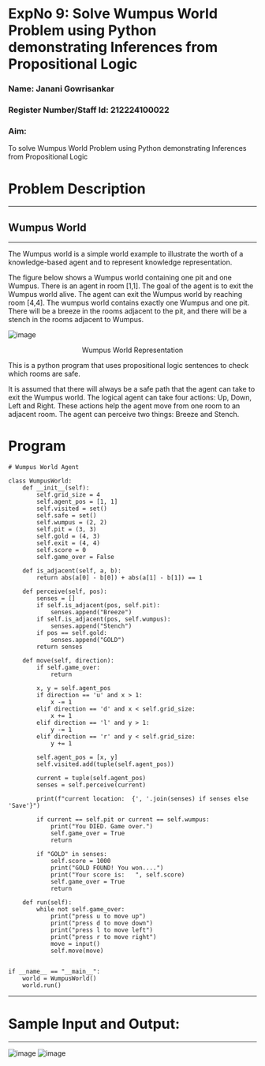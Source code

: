 <h1>ExpNo 9: Solve Wumpus World Problem using Python demonstrating Inferences from Propositional Logic</h1> 
<h3>Name: Janani Gowrisankar                      </h3>
<h3>Register Number/Staff Id: 212224100022               </h3>
<H3>Aim:</H3>
<p>
    To solve  Wumpus World Problem using Python demonstrating Inferences from Propositional Logic
</p>
<h1>Problem Description</h1>
<hr>
<h2>Wumpus World</h2>
<hr>
The Wumpus world is a simple world example to illustrate the worth of a knowledge-based agent and to represent knowledge representation.

The figure below shows a Wumpus world containing one pit and one Wumpus. There is an agent in room [1,1]. The goal of the agent is to exit the Wumpus world alive. The agent can exit the Wumpus world by reaching room [4,4]. The wumpus world contains exactly one Wumpus and one pit. There will be a breeze in the rooms adjacent to the pit, and there will be a stench in the rooms adjacent to Wumpus.

![image](https://github.com/natsaravanan/19AI405FUNDAMENTALSOFARTIFICIALINTELLIGENCE/assets/87870499/cd6b68dc-c79f-4dcb-8126-04da90d65912)

<center>Wumpus World Representation</center>
<p>
This is a python program that uses propositional logic sentences to check which rooms are safe. 

It is assumed that there will always be a safe path that the agent can take to exit the Wumpus world. The logical agent can take four actions: Up, Down, Left and Right. These actions help the agent move from one room to an adjacent room. The agent can perceive two things: Breeze and Stench.
</p>

# Program

```
# Wumpus World Agent

class WumpusWorld:
    def __init__(self):
        self.grid_size = 4
        self.agent_pos = [1, 1]
        self.visited = set()
        self.safe = set()
        self.wumpus = (2, 2)
        self.pit = (3, 3)
        self.gold = (4, 3)
        self.exit = (4, 4)
        self.score = 0
        self.game_over = False

    def is_adjacent(self, a, b):
        return abs(a[0] - b[0]) + abs(a[1] - b[1]) == 1

    def perceive(self, pos):
        senses = []
        if self.is_adjacent(pos, self.pit):
            senses.append("Breeze")
        if self.is_adjacent(pos, self.wumpus):
            senses.append("Stench")
        if pos == self.gold:
            senses.append("GOLD")
        return senses

    def move(self, direction):
        if self.game_over:
            return

        x, y = self.agent_pos
        if direction == 'u' and x > 1:
            x -= 1
        elif direction == 'd' and x < self.grid_size:
            x += 1
        elif direction == 'l' and y > 1:
            y -= 1
        elif direction == 'r' and y < self.grid_size:
            y += 1

        self.agent_pos = [x, y]
        self.visited.add(tuple(self.agent_pos))

        current = tuple(self.agent_pos)
        senses = self.perceive(current)

        print(f"current location:  {', '.join(senses) if senses else 'Save'}")

        if current == self.pit or current == self.wumpus:
            print("You DIED. Game over.")
            self.game_over = True
            return

        if "GOLD" in senses:
            self.score = 1000
            print("GOLD FOUND! You won....")
            print("Your score is:   ", self.score)
            self.game_over = True
            return

    def run(self):
        while not self.game_over:
            print("press u to move up")
            print("press d to move down")
            print("press l to move left")
            print("press r to move right")
            move = input()
            self.move(move)


if __name__ == "__main__":
    world = WumpusWorld()
    world.run()

```
<hr>
<h1>Sample Input and Output:</h1>
<hr>

![image](https://github.com/natsaravanan/19AI405FUNDAMENTALSOFARTIFICIALINTELLIGENCE/assets/87870499/8696111a-a4a7-47cb-ba4b-43a4ef88573f)
![image](https://github.com/natsaravanan/19AI405FUNDAMENTALSOFARTIFICIALINTELLIGENCE/assets/87870499/4be5bf06-79fa-4fa0-9334-38a33f06060b)

